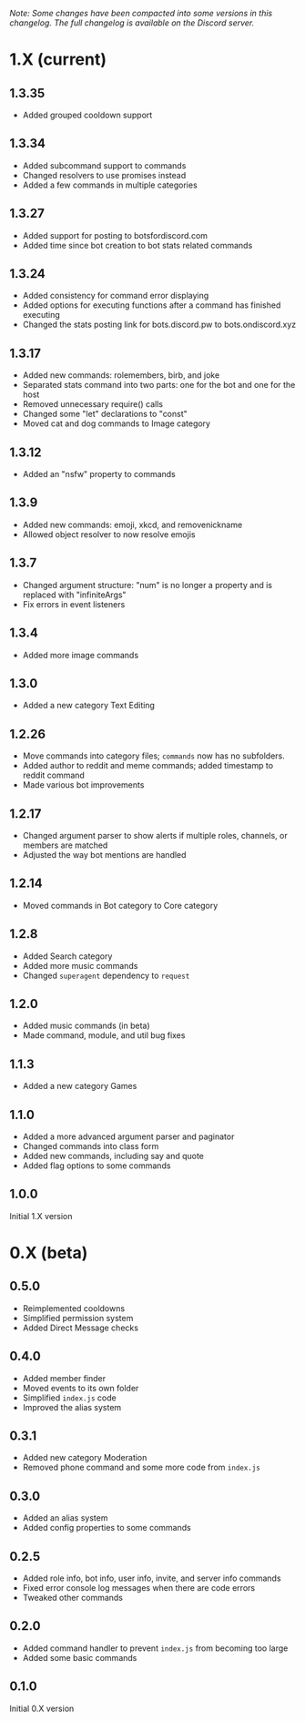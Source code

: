 *Note: Some changes have been compacted into some versions in this changelog. The full changelog is available on the Discord server.*

# 1.X (current)

## 1.3.35
- Added grouped cooldown support

## 1.3.34
- Added subcommand support to commands
- Changed resolvers to use promises instead
- Added a few commands in multiple categories

## 1.3.27
- Added support for posting to botsfordiscord.com
- Added time since bot creation to bot stats related commands

## 1.3.24
- Added consistency for command error displaying
- Added options for executing functions after a command has finished executing
- Changed the stats posting link for bots.discord.pw to bots.ondiscord.xyz

## 1.3.17
- Added new commands: rolemembers, birb, and joke
- Separated stats command into two parts: one for the bot and one for the host
- Removed unnecessary require() calls
- Changed some "let" declarations to "const"
- Moved cat and dog commands to Image category

## 1.3.12
- Added an "nsfw" property to commands

## 1.3.9
- Added new commands: emoji, xkcd, and removenickname
- Allowed object resolver to now resolve emojis

## 1.3.7
- Changed argument structure: "num" is no longer a property and is replaced with "infiniteArgs"
- Fix errors in event listeners

## 1.3.4
- Added more image commands

## 1.3.0
- Added a new category Text Editing

## 1.2.26
- Move commands into category files; `commands` now has no subfolders.
- Added author to reddit and meme commands; added timestamp to reddit command
- Made various bot improvements

## 1.2.17
- Changed argument parser to show alerts if multiple roles, channels, or members are matched
- Adjusted the way bot mentions are handled

## 1.2.14
- Moved commands in Bot category to Core category

## 1.2.8
- Added Search category
- Added more music commands
- Changed `superagent` dependency to `request`

## 1.2.0
- Added music commands (in beta)
- Made command, module, and util bug fixes

## 1.1.3
- Added a new category Games

## 1.1.0
- Added a more advanced argument parser and paginator
- Changed commands into class form
- Added new commands, including say and quote
- Added flag options to some commands

## 1.0.0
Initial 1.X version

# 0.X (beta)
## 0.5.0
- Reimplemented cooldowns
- Simplified permission system
- Added Direct Message checks

## 0.4.0
- Added member finder
- Moved events to its own folder
- Simplified `index.js` code
- Improved the alias system

## 0.3.1
- Added new category Moderation
- Removed phone command and some more code from `index.js`

## 0.3.0
- Added an alias system
- Added config properties to some commands

## 0.2.5
- Added role info, bot info, user info, invite, and server info commands
- Fixed error console log messages when there are code errors
- Tweaked other commands

## 0.2.0
- Added command handler to prevent `index.js` from becoming too large
- Added some basic commands

## 0.1.0
Initial 0.X version
